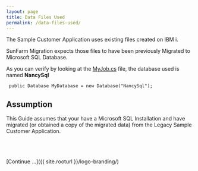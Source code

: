 ```yaml
---
layout: page
title: Data Files Used
permalink: /data-files-used/
---
```


The Sample Customer Application uses existing files created on IBM i.

SunFarm Migration expects those files to have been previously Migrated to Microsoft SQL Database.

As you can verify by looking at the [MyJob.cs](https://github.com/ASNA/SunFarm/blob/master/CustomerAppLogic/MyJob.cs) file, the database used is named **NancySql**


~~~   
 public Database MyDatabase = new Database("NancySql");
~~~

## Assumption
This Guide assumes that your have a Microsoft SQL Installation and have migrated (or obtained a copy of the migrated data) from the Legacy Sample Customer Application.

<br>
<br>
<br>
[Continue ...]({{ site.rooturl }}/logo-branding/)
